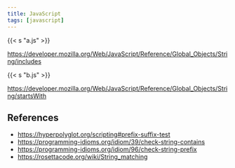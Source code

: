 ```yaml
---
title: JavaScript
tags: [javascript]
---
```


{{< s "a.js" >}}

<https://developer.mozilla.org/Web/JavaScript/Reference/Global_Objects/String/includes>

{{< s "b.js" >}}

<https://developer.mozilla.org/Web/JavaScript/Reference/Global_Objects/String/startsWith>

## References

- <https://hyperpolyglot.org/scripting#prefix-suffix-test>
- <https://programming-idioms.org/idiom/39/check-string-contains>
- <https://programming-idioms.org/idiom/96/check-string-prefix>
- <https://rosettacode.org/wiki/String_matching>
